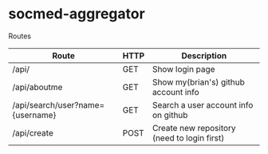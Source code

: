 # socmed-aggregator

Routes

|Route   | HTTP  |  Description |
|---|---|---|
|/api/   |GET   |Show login page   |
|/api/aboutme   |GET   |Show my(brian's) github account info   |
|/api/search/user?name={username}   |GET   | Search a user account info on github  |
|/api/create   |  POST | Create new repository (need to login first)   | 